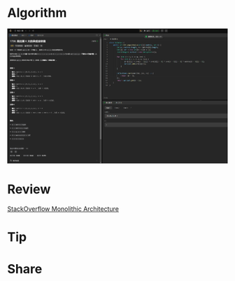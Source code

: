 # Algorithm

![](../../images/temp/zhenran-2024-05-26-lc.png)

# Review

[StackOverflow Monolithic Architecture](https://medium.com/stackademic/stackoverflow-monolithic-architecture-379b16a9d262)

# Tip



# Share
